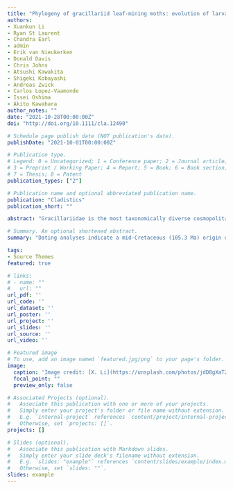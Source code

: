 ```yaml
---
title: "Phylogeny of gracillariid leaf-mining moths: evolution of larval behaviour inferred from phylogenomic and Sanger data"
authors:
- Xuankun Li
- Ryan St Laurent
- Chandra Earl
- admin
- Erik van Nieukerken
- Donald Davis
- Chris Johns
- Atsushi Kawakita
- Shigeki Kobayashi
- Andreas Zwick
- Carlos Lopez-Vaamonde
- Issei Oshima
- Akito Kawahara
author_notes: ""
date: "2021-10-28T00:00:00Z"
doi: "http://doi.org/10.1111/cla.12490"

# Schedule page publish date (NOT publication's date).
publishDate: "2021-10-01T00:00:00Z"

# Publication type.
# Legend: 0 = Uncategorized; 1 = Conference paper; 2 = Journal article;
# 3 = Preprint / Working Paper; 4 = Report; 5 = Book; 6 = Book section;
# 7 = Thesis; 8 = Patent
publication_types: ["2"]

# Publication name and optional abbreviated publication name.
publication: "Cladistics"
publication_short: ""

abstract: "Gracillariidae is the most taxonomically diverse cosmopolitan leaf-mining moth family, consisting of nearly 2000 named species in 105 described genera, classified into eight extant subfamilies. The majority of gracillariid species are internal plant feeders as larvae, creating mines and galls in plant tissue. Despite their diversity and ecological adaptations, their phylogenetic relationships, especially among subfamilies, remain uncertain. Genomic data (83 taxa, 589 loci) were integrated with Sanger data (130 taxa, 22 loci), to reconstruct a phylogeny of Gracillariidae. Based on analyses of both datasets combined and analyzed separately, monophyly of Gracillariidae and all its subfamilies, monophyly of the clade “LAMPO” (subfamilies: Lithocolletinae, Acrocercopinae, Marmarinae, Phyllocnistinae, and Oecophyllembiinae) and relationships of its subclade “AMO” (subfamilies: Acrocercopinae, Marmarinae, and Oecophyllembiinae) were strongly supported. A sister-group relationship of Ornixolinae to the remainder of the family, and a monophyletic leaf roller lineage (Callicercops Vari + Parornichinae) + Gracillariinae, as sister to the “LAMPO” clade were supported by the most likely tree. Dating analyses indicate a mid-Cretaceous (105.3 Ma) origin of the family, followed by a rapid diversification into the nine subfamilies predating the Cretaceous–Palaeogene extinction. We hypothesize that advanced larval behaviours, such as making keeled or tentiform blotch mines, rolling leaves and galling, allowed gracillariids to better avoid larval parasitoids allowing them to further diversify. Finally, we stabilize the classification by formally re-establishing the subfamily ranks of Marmarinae stat.rev., Oecophyllembiinae stat.rev. and Parornichinae stat.rev., and erect a new subfamily, Callicercopinae Li, Ohshima and Kawahara to accommodate the enigmatic genus Callicercops."

# Summary. An optional shortened abstract.
summary: "Dating analyses indicate a mid-Cretaceous (105.3 Ma) origin of the family, followed by a rapid diversification into the nine subfamilies predating the Cretaceous–Palaeogene extinction. We hypothesize that advanced larval behaviours, such as making keeled or tentiform blotch mines, rolling leaves and galling, allowed gracillariids to better avoid larval parasitoids allowing them to further diversify."

tags:
- Source Themes
featured: true

# links:
# - name: ""
#   url: ""
url_pdf: ''
url_code: ''
url_dataset: ''
url_poster: ''
url_project: ''
url_slides: ''
url_source: ''
url_video: ''

# Featured image
# To use, add an image named `featured.jpg/png` to your page's folder. 
image:
  caption: 'Image credit: [X. Li](https://unsplash.com/photos/jdD8gXaTZsc)'
  focal_point: ""
  preview_only: false

# Associated Projects (optional).
#   Associate this publication with one or more of your projects.
#   Simply enter your project's folder or file name without extension.
#   E.g. `internal-project` references `content/project/internal-project/index.md`.
#   Otherwise, set `projects: []`.
projects: []

# Slides (optional).
#   Associate this publication with Markdown slides.
#   Simply enter your slide deck's filename without extension.
#   E.g. `slides: "example"` references `content/slides/example/index.md`.
#   Otherwise, set `slides: ""`.
slides: example
---
```

